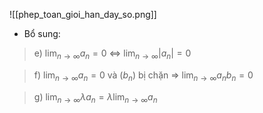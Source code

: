 
![[phep_toan_gioi_han_day_so.png]]
- Bổ sung:
>e) $\displaystyle{\lim_{n \to \infty}} a_n = 0$ $\Leftrightarrow$  $\displaystyle{\lim_{n \to \infty}} |a_n| = 0$

>f) $\displaystyle{\lim_{n \to \infty}} a_n = 0$ và $(b_n)$ bị chặn $\Rightarrow$ $\displaystyle{\lim_{n \to \infty}} a_n b_n = 0$

>g) $\displaystyle{\lim_{n \to \infty}} \lambda a_n = \lambda\displaystyle{\lim_{n \to \infty}} a_n$ 
